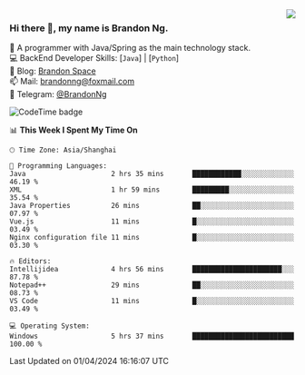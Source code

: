 <img  align="right" src="https://github-readme-stats-brandon0824.vercel.app/api/top-langs/?username=brandon0824&layout=compact">

### Hi there 👋, my name is Brandon Ng.

🌱 A programmer with Java/Spring as the main technology stack.  
💻 BackEnd Developer Skills: [`Java`] | [`Python`]  
📝 Blog: [Brandon Space](https://brandonng.tech)  
📫 Mail: brandonng@foxmail.com  
📰 Telegram: [@BrandonNg](https://t.me/BrandonNg24)  

![CodeTime badge](https://img.shields.io/endpoint?style=flat-square&url=https%3A%2F%2Fapi.codetime.dev%2Fshield%3Fid%3D128%26project%3D%26in%3D604800000)

<!--START_SECTION:waka-->
📊 **This Week I Spent My Time On** 

```text
🕑︎ Time Zone: Asia/Shanghai

💬 Programming Languages: 
Java                     2 hrs 35 mins       ████████████░░░░░░░░░░░░░   46.19 % 
XML                      1 hr 59 mins        █████████░░░░░░░░░░░░░░░░   35.54 % 
Java Properties          26 mins             ██░░░░░░░░░░░░░░░░░░░░░░░   07.97 % 
Vue.js                   11 mins             █░░░░░░░░░░░░░░░░░░░░░░░░   03.49 % 
Nginx configuration file 11 mins             █░░░░░░░░░░░░░░░░░░░░░░░░   03.30 % 

🔥 Editors: 
Intellijidea             4 hrs 56 mins       ██████████████████████░░░   87.78 % 
Notepad++                29 mins             ██░░░░░░░░░░░░░░░░░░░░░░░   08.73 % 
VS Code                  11 mins             █░░░░░░░░░░░░░░░░░░░░░░░░   03.49 % 

💻 Operating System: 
Windows                  5 hrs 37 mins       █████████████████████████   100.00 % 
```


 Last Updated on 01/04/2024 16:16:07 UTC
<!--END_SECTION:waka-->
